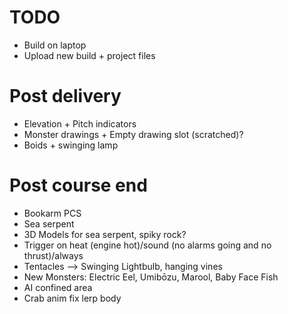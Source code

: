 
# TODO

- Build on laptop
- Upload new build + project files

# Post delivery
- Elevation + Pitch indicators
- Monster drawings + Empty drawing slot (scratched)?
- Boids + swinging lamp



# Post course end
- Bookarm PCS
- Sea serpent
- 3D Models for sea serpent, spiky rock?
- Trigger on heat (engine hot)/sound (no alarms going and no thrust)/always
- Tentacles --> Swinging Lightbulb, hanging vines
- New Monsters: Electric Eel, Umibōzu, Marool, Baby Face Fish
- AI confined area
- Crab anim fix lerp body
